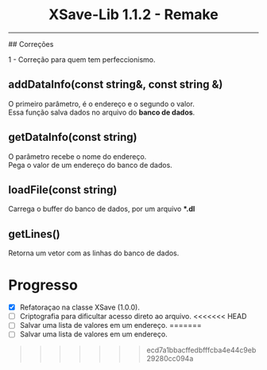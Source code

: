 <h1 align="center">XSave-Lib 1.1.2 - Remake</h1>
<hr>
## Correções
  <p>
     1 - Correção para quem tem perfeccionismo.
  </p>

## addDataInfo(const string&, const string &)
  <p>
    O primeiro parâmetro, é o endereço e o segundo o valor. </br>
    Essa função salva dados no arquivo do <strong>banco de dados</strong>.
  <p>
  
## getDataInfo(const string)
  <p>
    O parâmetro recebe o nome do endereço. </br>
    Pega o valor de um endereço do banco de dados.
  <p>
  
## loadFile(const string)
  <p>
    Carrega o buffer do banco de dados, por um arquivo <strong>*.dl</strong>
  </p>
  
## getLines()
  <p>
    Retorna um vetor com as linhas do banco de dados.
  </p>


# Progresso
- [X] Refatoraçao na classe XSave (1.0.0).
- [ ] Criptografia para dificultar acesso direto ao arquivo.
<<<<<<< HEAD
- [ ] Salvar uma lista de valores em um endereço.
=======
- [ ] Salvar uma lista de valores em um endereço.
>>>>>>> ecd7a1bbacffedbfffcba4e44c9eb29280cc094a
